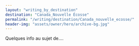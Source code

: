 ```yaml
---
layout: "writing_by_destination"
destination: "Canada_Nouvelle Écosse"
permalink: "/writing/destination/Canada_nouvelle_ecosse/"
header-img: "assets/owner/hero/archive-bg.jpg"
---
```


Quelques info au sujet de....